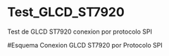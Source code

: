 # Test_GLCD_ST7920
Test de GLCD ST7920 conexion por protocolo SPI


#Esquema Conexion GLCD ST7920 por Protocolo SPI
